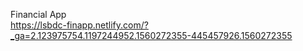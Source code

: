 Financial App <br>
https://lsbdc-finapp.netlify.com/?_ga=2.123975754.1197244952.1560272355-445457926.1560272355
